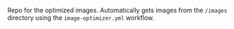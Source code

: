 Repo for the optimized images. Automatically gets images from the `/images` directory using the `image-optimizer.yml` workflow.
